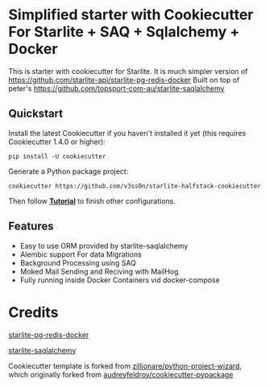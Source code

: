 # Simplified starter with Cookiecutter For Starlite + SAQ + Sqlalchemy + Docker

This is starter with cookiecutter for Starlite.
It is much simpler version of <https://github.com/starlite-api/starlite-pg-redis-docker> 
Built on top of peter's <https://github.com/topsport-com-au/starlite-saqlalchemy>

## Quickstart

Install the latest Cookiecutter if you haven't installed it yet (this requires Cookiecutter 1.4.0 or higher):

```
pip install -U cookiecutter
```

Generate a Python package project:

```
cookiecutter https://github.com/v3ss0n/starlite-halfstack-cookiecutter
```

Then follow **[Tutorial](docs/tutorial.md)** to finish other configurations.

## Features
- Easy to use ORM provided by starlite-saqlalchemy
- Alembic support For data Migrations
- Background Processing using SAQ
- Moked Mail Sending and Reciving with MailHog
- Fully running inside Docker Containers vid docker-compose



# Credits

[starlite-pg-redis-docker](https://github.com/starlite-api/starlite-pg-redis-docker)

[starlite-saqlalchemy](https://github.com/topsport-com-au/starlite-saqlalchemy)


Cookiecutter template is forked from [zillionare/python-project-wizard](https://github.com/zillionare/python-project-wizard), 
which originally forked from [audreyfeldroy/cookiecutter-pypackage](https://github.com/audreyfeldroy/cookiecutter-pypackage)
